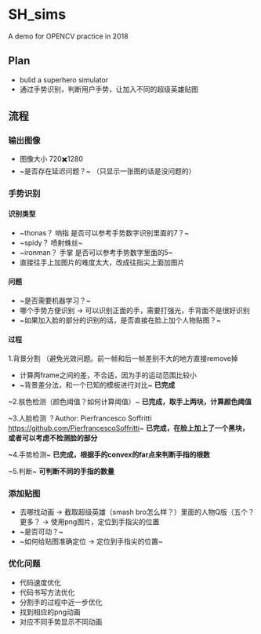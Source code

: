 # SH_sims
A demo for OPENCV practice in 2018
## Plan
* bulid a superhero simulator
* 通过手势识别，判断用户手势，让加入不同的超级英雄贴图
## 流程
### 输出图像
* 图像大小 720✖️1280
* ~是否存在延迟问题？~ （只显示一张图的话是没问题的）
### 手势识别
#### 识别类型
* ~thonas？ 响指 是否可以参考手势数字识别里面的7？~
* ~spidy？ 喷射蛛丝~
* ~ironman？ 手掌 是否可以参考手势数字里面的5~
* 直接往手上加图片的难度太大，改成往指尖上面加图片
#### 问题
* ~是否需要机器学习？~
* 哪个手势方便识别 -> 可以识别正面的手，需要打强光，手背面不是很好识别
* ~如果加入脸的部分的识别的话，是否直接在脸上加个人物贴图？~
#### 过程
1.背景分割 （避免光效问题。前一帧和后一帧差别不大的地方直接remove掉
* 计算两frame之间的差，不合适，因为手的运动范围比较小
* ~背景差分法，和一个已知的模板进行对比~ **已完成**

~2.肤色检测（颜色阈值？如何计算阈值）~ **已完成，取手上两块，计算颜色阈值**

~3.人脸检测 ？Author: Pierfrancesco Soffritti https://github.com/PierfrancescoSoffritti~  **已完成，在脸上加上了一个黑块，或者可以考虑不检测脸的部分**

~4.手势检测~ **已完成，根据手的convex的far点来判断手指的根数**

~5.判断~ **可判断不同的手指的数量**
### 添加贴图
* 去哪找动画 -> 截取超级英雄（smash bro怎么样？）里面的人物Q版（五个？更多？ -> 使用png图片，定位到手指尖的位置
* ~是否可动？~
* ~如何给贴图准确定位 -> 定位到手指尖的位置~
### 优化问题
* 代码速度优化
* 代码书写方法优化
* 分割手的过程中近一步优化
* 找到相应的png动画
* 对应不同手势显示不同动画
